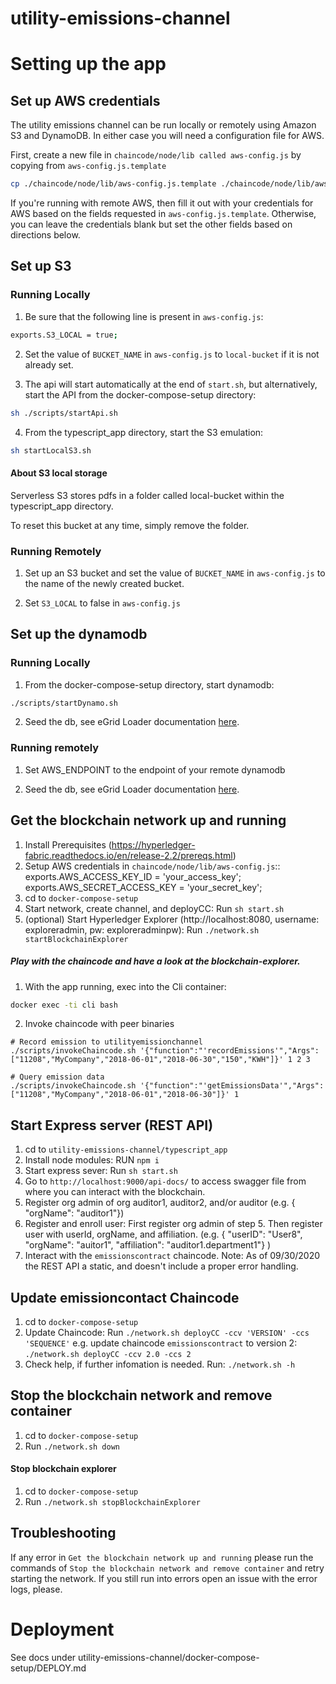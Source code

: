 # utility-emissions-channel

# Setting up the app

## Set up AWS credentials

The utility emissions channel can be run locally or remotely using Amazon S3 and DynamoDB. In either case you will need a configuration file for AWS.

First, create a new file in `chaincode/node/lib called aws-config.js` by copying from `aws-config.js.template`

```bash
cp ./chaincode/node/lib/aws-config.js.template ./chaincode/node/lib/aws-config.js
```

If you're running with remote AWS, then fill it out with your credentials for AWS based on the fields requested in `aws-config.js.template`. Otherwise, you can leave the credentials blank but set the other fields based on directions below.

## Set up S3

### Running Locally

1. Be sure that the following line is present in `aws-config.js`:

```bash
exports.S3_LOCAL = true;
```

2. Set the value of `BUCKET_NAME` in `aws-config.js` to `local-bucket` if it is not already set.

3. The api will start automatically at the end of `start.sh`, but alternatively, start the API from the docker-compose-setup directory:

```bash
sh ./scripts/startApi.sh
```

4. From the typescript_app directory, start the S3 emulation:

```bash
sh startLocalS3.sh
```

#### About S3 local storage

Serverless S3 stores pdfs in a folder called local-bucket within the typescript_app directory.

To reset this bucket at any time, simply remove the folder.

### Running Remotely

1. Set up an S3 bucket and set the value of `BUCKET_NAME` in `aws-config.js` to the name of the newly created bucket.

2. Set `S3_LOCAL` to false in `aws-config.js`

## Set up the dynamodb

### Running Locally

1. From the docker-compose-setup directory, start dynamodb:

```bash
./scripts/startDynamo.sh
```

2. Seed the db, see eGrid Loader documentation [here](egrid-data-loader/README.md).

### Running remotely

1. Set AWS_ENDPOINT to the endpoint of your remote dynamodb

2. Seed the db, see eGrid Loader documentation [here](egrid-data-loader/README.md).

## Get the blockchain network up and running

1. Install Prerequisites (https://hyperledger-fabric.readthedocs.io/en/release-2.2/prereqs.html)
2. Setup AWS credentials in `chaincode/node/lib/aws-config.js`::
   exports.AWS_ACCESS_KEY_ID = 'your_access_key';
   exports.AWS_SECRET_ACCESS_KEY = 'your_secret_key';
3. cd to `docker-compose-setup`
4. Start network, create channel, and deployCC: Run `sh start.sh`
5. (optional) Start Hyperledger Explorer (http://localhost:8080, username: exploreradmin, pw: exploreradminpw): Run `./network.sh startBlockchainExplorer`

##### Play with the chaincode and have a look at the blockchain-explorer.

1. With the app running, exec into the Cli container:

```bash
docker exec -ti cli bash
```

2. Invoke chaincode with peer binaries

```shell
# Record emission to utilityemissionchannel
./scripts/invokeChaincode.sh '{"function":"'recordEmissions'","Args":["11208","MyCompany","2018-06-01","2018-06-30","150","KWH"]}' 1 2 3

# Query emission data
./scripts/invokeChaincode.sh '{"function":"'getEmissionsData'","Args":["11208","MyCompany","2018-06-01","2018-06-30"]}' 1
```

## Start Express server (REST API)

1. cd to `utility-emissions-channel/typescript_app`
2. Install node modules: RUN `npm i`
3. Start express sever: Run `sh start.sh`
4. Go to `http://localhost:9000/api-docs/` to access swagger file from where you can interact with the blockchain.
5. Register org admin of org auditor1, auditor2, and/or auditor (e.g. { "orgName": "auditor1"})
6. Register and enroll user: First register org admin of step 5. Then register user with userId, orgName, and affiliation. (e.g. { "userID": "User8", "orgName": "auitor1", "affiliation": "auditor1.department1"} )
7. Interact with the `emissionscontract` chaincode.
   Note: As of 09/30/2020 the REST API a static, and doesn't include a proper error handling.

## Update emissioncontact Chaincode

1. cd to `docker-compose-setup`
2. Update Chaincode:
   Run `./network.sh deployCC -ccv 'VERSION' -ccs 'SEQUENCE'`
   e.g. update chaincode `emissionscontract` to version 2: `./network.sh deployCC -ccv 2.0 -ccs 2`
3. Check help, if further infomation is needed. Run: `./network.sh -h`

## Stop the blockchain network and remove container

1. cd to `docker-compose-setup`
2. Run `./network.sh down`

#### Stop blockchain explorer

1. cd to `docker-compose-setup`
2. Run `./network.sh stopBlockchainExplorer`

## Troubleshooting

If any error in `Get the blockchain network up and running` please run the commands of `Stop the blockchain network and remove container` and retry starting the network. If you still run into errors open an issue with the error logs, please.

# Deployment

See docs under utility-emissions-channel/docker-compose-setup/DEPLOY.md
